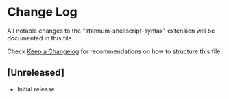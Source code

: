 # Change Log

All notable changes to the "stannum-shellscript-syntax" extension will be documented in this file.

Check [Keep a Changelog](http://keepachangelog.com/) for recommendations on how to structure this file.

## [Unreleased]

- Initial release